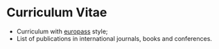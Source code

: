 # Curriculum Vitae

* Curriculum with [europass](https://europass.cedefop.europa.eu) style;
* List of publications in international journals, books and conferences.
 
